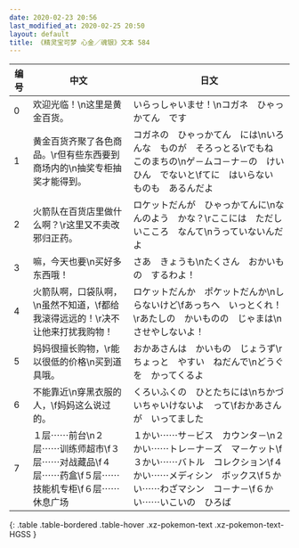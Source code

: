 ```yaml
---
date: 2020-02-23 20:56
last_modified_at: 2020-02-25 20:50
layout: default
title: 《精灵宝可梦 心金／魂银》文本 584
---
```

| 编号 | 中文 | 日文 |
| ---- | ---- | ---- |
| 0 | 欢迎光临！\n这里是黄金百货。 | いらっしゃいませ！\nコガネ　ひゃっかてん　です |
| 1 | 黄金百货齐聚了各色商品。\r但有些东西要到商场内的\n抽奖专柜抽奖才能得到。 | コガネの　ひゃっかてん　には\nいろんな　ものが　そろっとる\rでもね　このまちの\nゲ－ムコ－ナ－の　けいひん　でないと\fてに　はいらない　ものも　あるんだよ |
| 2 | 火箭队在百货店里做什么啊？\r这里又不卖改邪归正药。 | ロケットだんが　ひゃっかてんに\nなんのよう　かな？\rここには　ただしいこころ　なんて\nうっていないんだよ |
| 3 | 嘛，今天也要\n买好多东西哦！ | さあ　きょうも\nたくさん　おかいもの　するわよ！ |
| 4 | 火箭队啊，口袋队啊，\n虽然不知道，\f都给我滚得远远的！\r决不让他来打扰我购物！ | ロケットだんか　ポケットだんか\nしらないけど\fあっちへ　いっとくれ！\rあたしの　かいものの　じゃまは\nさせやしないよ！ |
| 5 | 妈妈很擅长购物，\r能以很低的价格\n买到道具哦。 | おかあさんは　かいもの　じょうず\rちょっと　やすい　ねだんで\nどうぐを　かってくるよ |
| 6 | 不能靠近\n穿黑衣服的人，\f妈妈这么说过的。 | くろいふくの　ひとたちには\nちかづいちゃいけないよ　って\fおかあさんが　いってました |
| 7 | １层⋯⋯前台\n２层⋯⋯训练师超市\f３层⋯⋯对战藏品\f４层⋯⋯药盒\f５层⋯⋯技能机专柜\f６层⋯⋯休息广场 | １かい⋯⋯サ－ビス　カウンタ－\n２かい⋯⋯トレ－ナ－ズ　マ－ケット\f３かい⋯⋯バトル　コレクション\f４かい⋯⋯メディシン　ボックス\f５かい⋯⋯わざマシン　コ－ナ－\f６かい⋯⋯いこいの　ひろば |
{: .table .table-bordered .table-hover .xz-pokemon-text .xz-pokemon-text-HGSS }